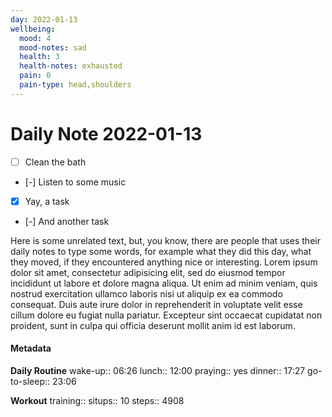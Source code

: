 ```yaml
---
day: 2022-01-13
wellbeing:
  mood: 4
  mood-notes: sad
  health: 3
  health-notes: exhausted
  pain: 0
  pain-type: head,shoulders
---
```


# Daily Note 2022-01-13

- [ ] Clean the bath
- [-] Listen to some music
- [x] Yay, a task
- [-] And another task

Here is some unrelated text, but, you know, there are people that uses their daily notes to type some words, for example what they did this day, what they moved, if they encountered anything nice or interesting. Lorem ipsum dolor sit amet, consectetur adipisicing elit, sed do eiusmod tempor incididunt ut labore et dolore magna aliqua. Ut enim ad minim veniam, quis nostrud exercitation ullamco laboris nisi ut aliquip ex ea commodo consequat. Duis aute irure dolor in reprehenderit in voluptate velit esse cillum dolore eu fugiat nulla pariatur. Excepteur sint occaecat cupidatat non proident, sunt in culpa qui officia deserunt mollit anim id est laborum.

#### Metadata

**Daily Routine**
wake-up:: 06:26
lunch:: 12:00
praying:: yes
dinner:: 17:27
go-to-sleep:: 23:06

**Workout**
training:: 
situps:: 10
steps:: 4908
